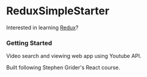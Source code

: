 # ReduxSimpleStarter

Interested in learning [Redux](https://www.udemy.com/react-redux/)?

### Getting Started

Video search and viewing web app using Youtube API.

Built following Stephen Grider's React course.

